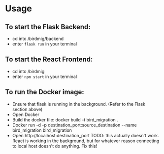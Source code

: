 # Usage

## To start the Flask Backend:
- cd into /birdmig/backend
- enter ```flask run``` in your terminal

## To start the React Frontend:

- cd into /birdmig
- enter ```npm start``` in your terminal

## To run the Docker image:
- Ensure that flask is running in the background. (Refer to the Flask section above)
- Open Docker
- Build the docker file: docker build -t bird_migration .
- Docker run -d -p destination_port:source_destination --name bird_migration bird_migration
- Open http://localhost:destination_port TODO: this actually doesn't work. React is working in the background, but for whatever reason connecting to local host doesn't do anything. Fix this!